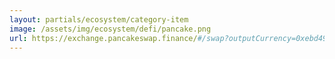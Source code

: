 ```yaml
---
layout: partials/ecosystem/category-item
image: /assets/img/ecosystem/defi/pancake.png
url: https://exchange.pancakeswap.finance/#/swap?outputCurrency=0xebd49b26169e1b52c04cfd19fcf289405df55f80
---
```

